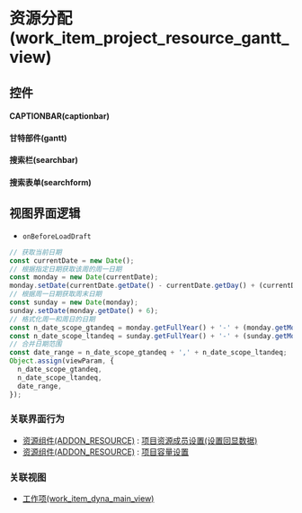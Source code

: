# 资源分配(work_item_project_resource_gantt_view)  <!-- {docsify-ignore-all} -->



## 控件
#### CAPTIONBAR(captionbar)
#### 甘特部件(gantt)
#### 搜索栏(searchbar)
#### 搜索表单(searchform)

## 视图界面逻辑
* `onBeforeLoadDraft`
```javascript
// 获取当前日期
const currentDate = new Date();
// 根据指定日期获取该周的周一日期
const monday = new Date(currentDate);
monday.setDate(currentDate.getDate() - currentDate.getDay() + (currentDate.getDay() === 0 ? -6 : 1)); // 如果日期为周日，则减去6天
// 根据周一日期获取周末日期
const sunday = new Date(monday);
sunday.setDate(monday.getDate() + 6);
// 格式化周一和周日的日期  
const n_date_scope_gtandeq = monday.getFullYear() + '-' + (monday.getMonth() + 1 < 10 ? '0' + (monday.getMonth() + 1) : monday.getMonth() + 1) + '-' + (monday.getDate() < 10 ? '0' + monday.getDate() : monday.getDate());
const n_date_scope_ltandeq = sunday.getFullYear() + '-' + (sunday.getMonth() + 1 < 10 ? '0' + (sunday.getMonth() + 1) : sunday.getMonth() + 1) + '-' + (sunday.getDate() < 10 ? '0' + sunday.getDate() : sunday.getDate());
// 合并日期范围
const date_range = n_date_scope_gtandeq + ',' + n_date_scope_ltandeq;
Object.assign(viewParam, {
  n_date_scope_gtandeq,
  n_date_scope_ltandeq,
  date_range,
});
```


### 关联界面行为
  * [资源组件(ADDON_RESOURCE)](module/Base/addon_resource) : [项目资源成员设置(设置回显数据)](module/Base/addon_resource#界面行为)
  * [资源组件(ADDON_RESOURCE)](module/Base/addon_resource) : [项目容量设置](module/Base/addon_resource#界面行为)

### 关联视图
  * [工作项(work_item_dyna_main_view)](app/view/work_item_dyna_main_view)

<script>
 const { createApp } = Vue
  createApp({
    data() {
      return {

      }
    }
  }).use(ElementPlus).mount('#app')
</script>